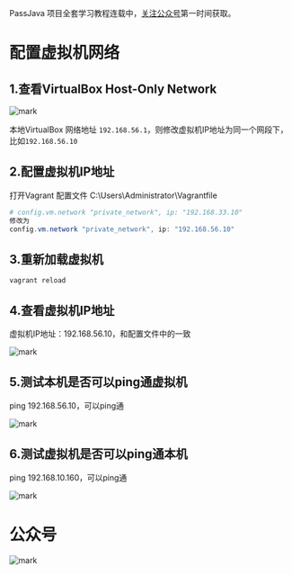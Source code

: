 PassJava 项目全套学习教程连载中，[关注公众号](#公众号)第一时间获取。

# 配置虚拟机网络

## 1.查看VirtualBox Host-Only Network

![mark](http://cdn.jayh.club/blog/20200408/mh0LjwASREf6.png?imageslim)

本地VirtualBox 网络地址 `192.168.56.1`，则修改虚拟机IP地址为同一个网段下，比如`192.168.56.10`

## 2.配置虚拟机IP地址

打开Vagrant 配置文件 C:\Users\Administrator\Vagrantfile

``` powershell
# config.vm.network "private_network", ip: "192.168.33.10"
修改为
config.vm.network "private_network", ip: "192.168.56.10"
```

## 3.重新加载虚拟机

``` shell
vagrant reload
```

## 4.查看虚拟机IP地址

虚拟机IP地址：192.168.56.10，和配置文件中的一致

![mark](http://cdn.jayh.club/blog/20200408/o8OTm5m7g5Ht.png?imageslim)

## 5.测试本机是否可以ping通虚拟机

ping 192.168.56.10，可以ping通

![mark](http://cdn.jayh.club/blog/20200408/raELgTdl3IXc.png?imageslim)

## 6.测试虚拟机是否可以ping通本机

ping 192.168.10.160，可以ping通

![mark](http://cdn.jayh.club/blog/20200408/KdrPRo5UJsCR.png?imageslim)

# 公众号

![mark](http://cdn.jayh.club/blog/20200404/GU60Sv47XT7J.png?imageslim)